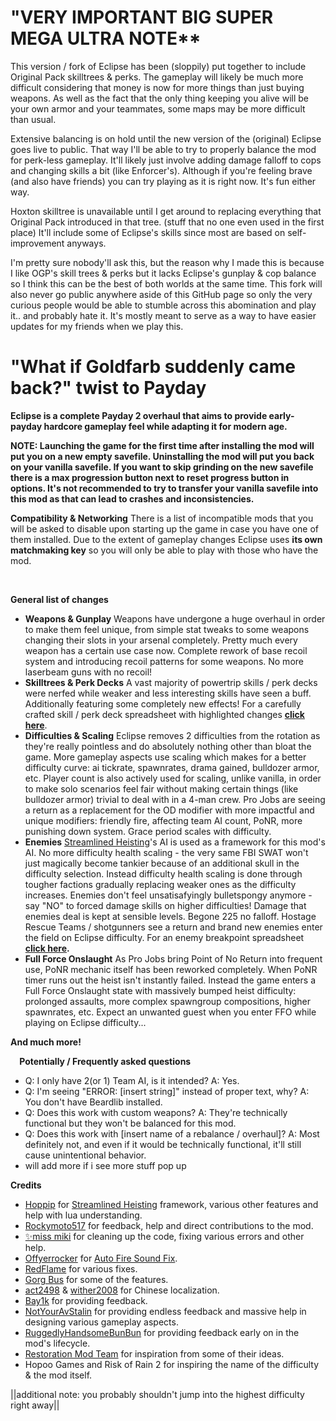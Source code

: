 # "VERY IMPORTANT BIG SUPER MEGA ULTRA NOTE**
This version / fork of Eclipse has been (sloppily) put together to include Original Pack skilltrees & perks.
The gameplay will likely be much more difficult considering that money is now for more things than just buying weapons.
As well as the fact that the only thing keeping you alive will be your own armor and your teammates, some maps may be more difficult than usual.

Extensive balancing is on hold until the new version of the (original) Eclipse goes live to public.
That way I'll be able to try to properly balance the mod for perk-less gameplay. It'll likely just involve adding damage falloff to cops and changing skills a bit (like Enforcer's).
Although if you're feeling brave (and also have friends) you can try playing as it is right now. It's fun either way.

Hoxton skilltree is unavailable until I get around to replacing everything that Original Pack introduced in that tree. (stuff that no one even used in the first place)
It'll include some of Eclipse's skills since most are based on self-improvement anyways.

I'm pretty sure nobody'll ask this, but the reason why I made this is because I like OGP's skill trees & perks but it lacks Eclipse's gunplay & cop balance so I think this can be the best of both worlds at the same time.
This fork will also never go public anywhere aside of this GitHub page so only the very curious people would be able to stumble across this abomination and play it.. and probably hate it.
It's mostly meant to serve as a way to have easier updates for my friends when we play this.

# "What if Goldfarb suddenly came back?" twist to Payday
**Eclipse is a complete Payday 2 overhaul that aims to provide early-payday hardcore gameplay feel while adapting it for modern age.**

**NOTE: Launching the game for the first time after installing the mod will put you on a new empty savefile. Uninstalling the mod will put you back on your vanilla savefile. If you want to skip grinding on the new savefile there is a max progression button next to reset progress button in options. It's not recommended to try to transfer your vanilla savefile into this mod as that can lead to crashes and inconsistencies.**

**Compatibility & Networking** 
There is a list of incompatible mods that you will be asked to disable upon starting up the game in case you have one of them installed.
Due to the extent of gameplay changes Eclipse uses **its own matchmaking key** so you will only be able to play with those who have the mod.

⠀

**General list of changes**
-  **Weapons & Gunplay**
Weapons have undergone a huge overhaul in order to make them feel unique, from simple stat tweaks to some weapons changing their slots in your arsenal completely. Pretty much every weapon has a certain use case now. Complete rework of base recoil system and introducing recoil patterns for some weapons. No more laserbeam guns with no recoil!
⠀
- **Skilltrees & Perk Decks**
A vast majority of powertrip skills / perk decks were nerfed while weaker and less interesting skills have seen a buff.
Additionally featuring some completely new effects!
For a carefully crafted skill / perk deck spreadsheet with highlighted changes **[click here](https://docs.google.com/spreadsheets/d/1T_We7KSxdV6c8vI1538K6xba0HFMR40J1CmdPIBlMW0/edit?usp=sharing)**.
⠀
- **Difficulties & Scaling**
Eclipse removes 2 difficulties from the rotation as they're really pointless and do absolutely nothing other than bloat the game.
More gameplay aspects use scaling which makes for a better difficulty curve: ai tickrate, spawnrates, drama gained, bulldozer armor, etc.
Player count is also actively used for scaling, unlike vanilla, in order to make solo scenarios feel fair without making certain things (like bulldozer armor) trivial to deal with in a 4-man crew.
Pro Jobs are seeing a return as a replacement for the OD modifier with more impactful and unique modifiers: friendly fire, affecting team AI count, PoNR, more punishing down system.
Grace period scales with difficulty.
⠀
- **Enemies**
[Streamlined Heisting](https://modworkshop.net/mod/29713)'s AI is used as a framework for this mod's AI.
No more difficulty health scaling - the very same FBI SWAT won't just magically become tankier because of an additional skull in the difficulty selection. 
Instead difficulty health scaling is done through tougher factions gradually replacing weaker ones as the difficulty increases.
Enemies don't feel unsatisafyingly bulletspongy anymore - say "NO" to forced damage skills on higher difficulties!
Damage that enemies deal is kept at sensible levels. Begone 225 no falloff.
Hostage Rescue Teams / shotgunners see a return and brand new enemies enter the field on Eclipse difficulty.
For an enemy breakpoint spreadsheet **[click here](https://docs.google.com/spreadsheets/d/1MrMsQFJAKxNFBb39r5RGPcO1sXYULTcEUT9RQRF2FUc/edit?usp=sharing).**
⠀
- **Full Force Onslaught**
As Pro Jobs bring Point of No Return into frequent use, PoNR mechanic itself has been reworked completely.
When PoNR timer runs out the heist isn't instantly failed. 
Instead the game enters a Full Force Onslaught state with massively bumped heist difficulty: prolonged assaults, more complex spawngroup compositions, higher spawnrates, etc.
Expect an unwanted guest when you enter FFO while playing on Eclipse difficulty...

**And much more!**

⠀
**Potentially / Frequently asked questions**
- Q: I only have 2(or 1) Team AI, is it intended? A: Yes.
- Q: I'm seeing "ERROR: [insert string]" instead of proper text, why? A: You don't have Beardlib installed.
- Q: Does this work with custom weapons? A: They're technically functional but they won't be balanced for this mod.
- Q: Does this work with [insert name of a rebalance / overhaul]? A: Most definitely not, and even if it would be technically functional, it'll still cause unintentional behavior.
- will add more if i see more stuff pop up
⠀

**Credits**
* [Hoppip](https://modworkshop.net/user/3972) for [Streamlined Heisting](https://modworkshop.net/mod/29713) framework, various other features and help with lua understanding.
* [Rockymoto517](https://modworkshop.net/user/54810) for feedback, help and direct contributions to the mod.
* [✨miss miki](https://modworkshop.net/user/erushinj) for cleaning up the code, fixing various errors and other help.
* [Offyerrocker](https://modworkshop.net/user/offyerrocker) for [Auto Fire Sound Fix](https://modworkshop.net/mod/20403).
* [RedFlame](https://github.com/RedFlamer) for various fixes.
* [Gorg Bus](https://modworkshop.net/user/gorgbus) for some of the features.
* [act2498](https://www.modworkshop.net/user/126452) & [wither2008](https://modworkshop.net/user/wither2008) for Chinese localization.
* [Bay1k](https://www.youtube.com/@Bay1k) for providing feedback.
* [NotYourAvStalin](https://www.youtube.com/@notyouravstalin8802) for providing endless feedback and massive help in designing various gameplay aspects.
* [RuggedlyHandsomeBunBun](https://www.youtube.com/@ruggedlyhandsomebunbun7463) for providing feedback early on in the mod's lifecycle.
* [Restoration Mod Team](https://modworkshop.net/mod/428) for inspiration from some of their ideas.
* Hopoo Games and Risk of Rain 2 for inspiring the name of the difficulty & the mod itself.

||additional note: you probably shouldn't jump into the highest difficulty right away||
